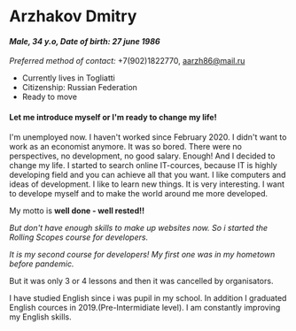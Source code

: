 # Arzhakov Dmitry 
#### *Male, 34 y.o, Date of birth: 27 june 1986*

*Preferred method of contact:*
+7(902)1822770, aarzh86@mail.ru

* Currently lives in Togliatti
* Citizenship: Russian Federation
* Ready to move

#### Let me introduce myself or I'm ready to change my life!

I'm unemployed now. I haven't worked since February 2020. I didn't want to work as an economist anymore. It was so bored.
There were no perspectives, no development, no good salary. Enough! And I decided to change my life. I started to search online IT-cources, 
because IT is highly developing field and you can achieve all that you want. I like computers and ideas of development. 
I like to learn new things. It is very interesting. I want to develope myself and to make the world around me more developed. 

My motto is **well done - well rested!!**

*But don't have enough skills to make up websites now. So i started the Rolling Scopes course for developers.*

*It is my second course for developers! My first one was in my hometown before pandemic.*
 
But it was only 3 or 4 lessons and then it was cancelled by organisators.

I have studied English since i was pupil in my school. In addition I graduated English cources in 2019.(Pre-Intermidiate level).
I am constantly improving my English skills.
